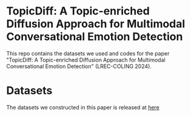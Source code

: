 # TopicDiff: A Topic-enriched Diffusion Approach for Multimodal Conversational Emotion Detection
This repo contains the datasets we used and codes for the paper "TopicDiff: A Topic-enriched Diffusion Approach for Multimodal Conversational Emotion Detection" (LREC-COLING 2024).
# Datasets
The datasets we constructed in this paper is released at [here](https://drive.google.com/file/d/1xUNGIQZH2rewUAwjFZSFpDXD7IPdQaGt/view?usp=drive_link)
